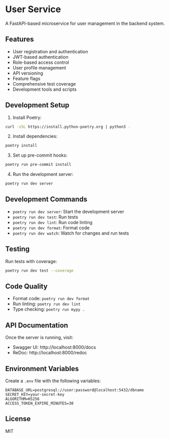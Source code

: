 # User Service

A FastAPI-based microservice for user management in the backend system.

## Features

- User registration and authentication
- JWT-based authentication
- Role-based access control
- User profile management
- API versioning
- Feature flags
- Comprehensive test coverage
- Development tools and scripts

## Development Setup

1. Install Poetry:
```bash
curl -sSL https://install.python-poetry.org | python3 -
```

2. Install dependencies:
```bash
poetry install
```

3. Set up pre-commit hooks:
```bash
poetry run pre-commit install
```

4. Run the development server:
```bash
poetry run dev server
```

## Development Commands

- `poetry run dev server`: Start the development server
- `poetry run dev test`: Run tests
- `poetry run dev lint`: Run code linting
- `poetry run dev format`: Format code
- `poetry run dev watch`: Watch for changes and run tests

## Testing

Run tests with coverage:
```bash
poetry run dev test --coverage
```

## Code Quality

- Format code: `poetry run dev format`
- Run linting: `poetry run dev lint`
- Type checking: `poetry run mypy .`

## API Documentation

Once the server is running, visit:
- Swagger UI: http://localhost:8000/docs
- ReDoc: http://localhost:8000/redoc

## Environment Variables

Create a `.env` file with the following variables:
```
DATABASE_URL=postgresql://user:password@localhost:5432/dbname
SECRET_KEY=your-secret-key
ALGORITHM=HS256
ACCESS_TOKEN_EXPIRE_MINUTES=30
```

## License

MIT 